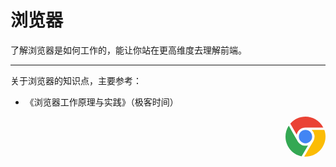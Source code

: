# 浏览器

了解浏览器是如何工作的，能让你站在更高维度去理解前端。

<hr>

关于浏览器的知识点，主要参考：

* 《浏览器工作原理与实践》（极客时间）

<div style="text-align: right">
  <svg t="1638087443976" class="icon" viewBox="0 0 1024 1024" version="1.1" xmlns="http://www.w3.org/2000/svg" p-id="8869" width="64" height="64"><path d="M123.648 178.346667C361.642667-98.602667 802.986667-43.946667 967.936 279.68h-396.501333c-71.424 0-117.546667-1.621333-167.509334 24.661333-58.709333 30.933333-102.997333 88.234667-118.485333 155.52L123.648 178.389333z" fill="#EA4335" p-id="8870"></path><path d="M341.674667 512c0 93.866667 76.330667 170.24 170.154666 170.24 93.866667 0 170.154667-76.373333 170.154667-170.24s-76.330667-170.24-170.154667-170.24c-93.866667 0-170.154667 76.373333-170.154666 170.24z" fill="#4285F4" p-id="8871"></path><path d="M577.877333 734.848c-95.530667 28.373333-207.274667-3.114667-268.501333-108.8-46.762667-80.64-170.24-295.765333-226.346667-393.557333-196.565333 301.226667-27.136 711.808 329.685334 781.866666l165.12-279.509333z" fill="#34A853" p-id="8872"></path><path d="M669.866667 341.76a233.130667 233.130667 0 0 1 43.008 286.634667c-40.576 69.973333-170.154667 288.682667-232.96 394.581333 367.658667 22.656 635.733333-337.664 514.645333-681.258667H669.866667z" fill="#FBBC05" p-id="8873"></path></svg>
</div>
